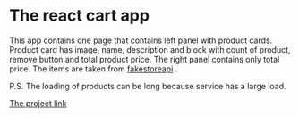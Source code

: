 # The react cart app

This app contains one page that contains left panel with product cards. Product card has image, name, description and block with count of product, remove button and total product price.
The right panel contains only total price. The items are taken from [fakestoreapi](https://fakestoreapi.com/) .

P.S. The loading of products can be long because service has a large load.

[The project link](https://terrifycreapy.github.io/React-cart/)

